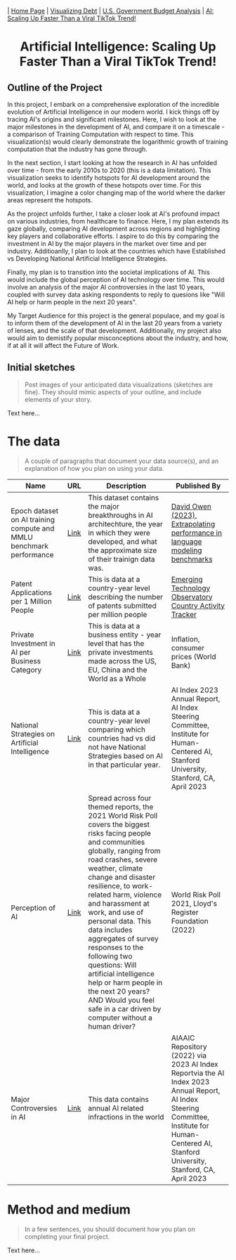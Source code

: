 | [Home Page](https://sajujya.github.io/tswd-portfolio-sajujya/) | [Visualizing Debt](visualizing-government-debt) | [U.S. Government Budget Analysis](critique_by_design) | [AI: Scaling Up Faster Than a Viral TikTok Trend!](final-project-part-one)


<h1 align="center">Artificial Intelligence: Scaling Up Faster Than a Viral TikTok Trend!</h1>

## Outline of the Project

In this project, I embark on a comprehensive exploration of the incredible evolution of Artificial Intelligence in our modern world. I kick things off by tracing AI's origins and significant milestones. Here, I wish to look at the major milestones in the development of AI, and compare it on a timescale - a comparison of Training Computation with respect to time. This visualization(s) would clearly demonstrate the logarithmic growth of training computation that the industry has gone through.

In the next section, I start looking at how the research in AI has unfolded over time - from the early 2010s to 2020 (this is a data limitation). This visualization seeks to identify hotspots for AI development around the world, and looks at the growth of these hotspots over time. For this visualization, I imagine a color changing map of the world where the darker areas represent the hotspots. 

As the project unfolds further, I take a closer look at AI's profound impact on various industries, from healthcare to finance. Here, I my plan extends its gaze globally, comparing AI development across regions and highlighting key players and collaborative efforts. I aspire to do this by comparing the investment in AI by the major players in the market over time and per industry. Additioanlly, I plan to look at the countries which have Established vs Developing National Artificial Intelligence Strategies. 

Finally, my plan is to transition into the societal implications of AI. This would include the global perception of AI technology over time. This would involve an analysis of the major AI controversies in the last 10 years, coupled with survey data asking respondents to reply to quesions like "Will AI help or harm people in the next 20 years". 

My Target Audience for this project is the general populace, and my goal is to inform them of the development of AI in the last 20 years from a variety of lenses, and the scale of that development. Additionally, my project also would aim to demistify popular misconceptions about the industry, and how, if at all it will affect the Future of Work. 

## Initial sketches
> Post images of your anticipated data visualizations (sketches are fine). They should mimic aspects of your outline, and include elements of your story.  

Text here...

# The data
> A couple of paragraphs that document your data source(s), and an explanation of how you plan on using your data. 

| Name | URL | Description | Published By |
|------|-----|-------------|--------|
|Epoch dataset on AI training compute and MMLU benchmark performance| [Link](https://docs.google.com/spreadsheets/d/1HSGbUVwGy3XLuChH_H16Keux2jmVfKT9rfDrC3uu-SQ/edit#gid=0) | This dataset contains the major breakthroughs in AI architechture, the year in which they were developed, and what the approximate size of their trainign data was. | [David Owen (2023), Extrapolating performance in language modeling benchmarks](https://epochai.org/blog/extrapolating-performance-in-language-modelling-benchmarks)
| Patent Applications per 1 Million People | [Link](https://drive.google.com/file/d/14h4GNw5Unuc0Bcv1_fYS7uTEfmRVJd-U/view?usp=sharing) | This is data at a country-year level describing the number of patents submitted per million people | [Emerging Technology Observatory Country Activity Tracker](https://cat.eto.tech/?expanded=Summary-metrics%2CChanges-over-time)
| Private Investment in AI per Business Category|[Link](https://drive.google.com/file/d/1fg3v6VgeURXC4Jzsd4PflnAyat6RRK9h/view?usp=sharing) |   This is data at a business entity - year level that has the private investments made across the US, EU, China and the World as a Whole | Inflation, consumer prices (World Bank) 
|National Strategies on Artificial Intelligence|[Link](https://drive.google.com/file/d/1u28YWlbhJDFsztSqPMQaNcgWS6-uoyAN/view?usp=sharing)|This is data at a country-year level comparing which countries had vs did not have National Strategies based on AI in that particular year. |AI Index 2023 Annual Report, AI Index Steering Committee, Institute for Human-Centered AI, Stanford University, Stanford, CA, April 2023
|Perception of AI |[Link](https://drive.google.com/file/d/1aYhJnzGtsZfyYBtTNtRUWgeB2931dF6k/view?usp=sharing)|Spread across four themed reports, the 2021 World Risk Poll covers the biggest risks facing people and communities globally, ranging from road crashes, severe weather, climate change and disaster resilience, to work-related harm, violence and harassment at work, and use of personal data. This data includes aggregates of survey responses to the following two questions: Will artificial intelligence help or harm people in the next 20 years? AND Would you feel safe in a car driven by computer without a human driver? |World Risk Poll 2021, Lloyd's Register Foundation (2022)
|Major Controversies in AI| [Link](https://drive.google.com/file/d/1IpGHqzL47F632Z9Xm_AKYqikLFa0IPnE/view?usp=sharing)|This data contains annual AI related infractions in the world| AIAAIC Repository (2022) via 2023 AI Index Reportvia the AI Index 2023 Annual Report, AI Index Steering Committee, Institute for Human-Centered AI, Stanford University, Stanford, CA, April 2023

# Method and medium
> In a few sentences, you should document how you plan on completing your final project. 

Text here...
